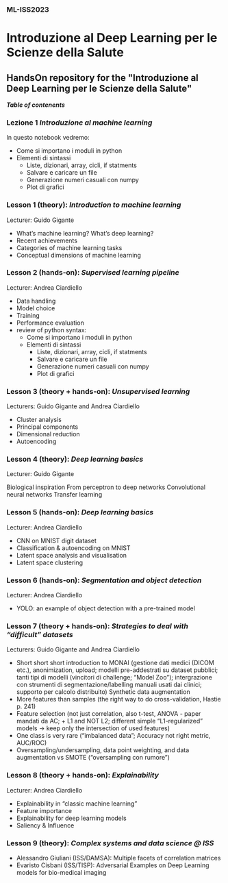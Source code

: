 ### ML-ISS2023
# Introduzione al Deep Learning per le Scienze della Salute
## HandsOn repository for the "Introduzione al Deep Learning per le Scienze della Salute"

***Table of contenents***

### Lezione 1 ***Introduzione al machine learning***

  In questo notebook vedremo:
  - Come si importano i moduli in python
  - Elementi di sintassi
    - Liste, dizionari, array, cicli, if statments
    - Salvare e caricare un file
    - Generazione numeri casuali con numpy
    - Plot di grafici 
### Lesson 1 (theory): ***Introduction to machine learning***
Lecturer: Guido Gigante

- What’s machine learning? What’s deep learning?
- Recent achievements
- Categories of machine learning tasks
- Conceptual dimensions of machine learning

### Lesson 2 (hands-on): ***Supervised learning pipeline***
Lecturer: Andrea Ciardiello

- Data handling
- Model choice
- Training
- Performance evaluation
- review of python syntax:
  - Come si importano i moduli in python
  - Elementi di sintassi
    - Liste, dizionari, array, cicli, if statments
    - Salvare e caricare un file
    - Generazione numeri casuali con numpy
    - Plot di grafici 



### Lesson 3 (theory + hands-on): ***Unsupervised learning***
Lecturers: Guido Gigante and Andrea Ciardiello

- Cluster analysis
- Principal components
- Dimensional reduction
- Autoencoding

### Lesson 4 (theory): ***Deep learning basics***
Lecturer: Guido Gigante

Biological inspiration
From perceptron to deep networks
Convolutional neural networks
Transfer learning

### Lesson 5 (hands-on): ***Deep learning basics***
Lecturer: Andrea Ciardiello

- CNN on MNIST digit dataset
- Classification & autoencoding on MNIST
- Latent space analysis and visualisation
- Latent space clustering

### Lesson 6 (hands-on): ***Segmentation and object detection***
Lecturer: Andrea Ciardiello

- YOLO: an example of object detection with a pre-trained model


### Lesson 7 (theory + hands-on): ***Strategies to deal with “difficult” datasets***
Lecturers: Guido Gigante and Andrea Ciardiello

- Short short short introduction to MONAI (gestione dati medici (DICOM etc.), anonimization, upload; modelli pre-addestrati su dataset pubblici; tanti tipi di modelli (vincitori di challenge; “Model Zoo”); intergrazione con strumenti di segmentazione/labelling manuali usati dai clinici; supporto per calcolo distribuito)
Synthetic data augmentation
- More features than samples (the right way to do cross-validation, Hastie p. 241)
- Feature selection (not just correlation, also t-test, ANOVA - paper mandati da AC; + L1 and NOT L2; different simple “L1-regularized” models -> keep only the intersection of used features)
- One class is very rare (“imbalanced data”; Accuracy not right metric, AUC/ROC)
- Oversampling/undersampling, data point weighting, and data augmentation vs SMOTE (“oversampling con rumore”)

### Lesson 8 (theory + hands-on): ***Explainability***
Lecturer: Andrea Ciardiello
- Explainability in “classic machine learning”
- Feature importance
- Explainability for deep learning models
- Saliency & Influence

### Lesson 9 (theory): ***Complex systems and data science @ ISS***

- Alessandro Giuliani (ISS/DAMSA): Multiple facets of correlation matrices
- Evaristo Cisbani (ISS/TISP): Adversarial Examples on Deep Learning models for bio-medical imaging

